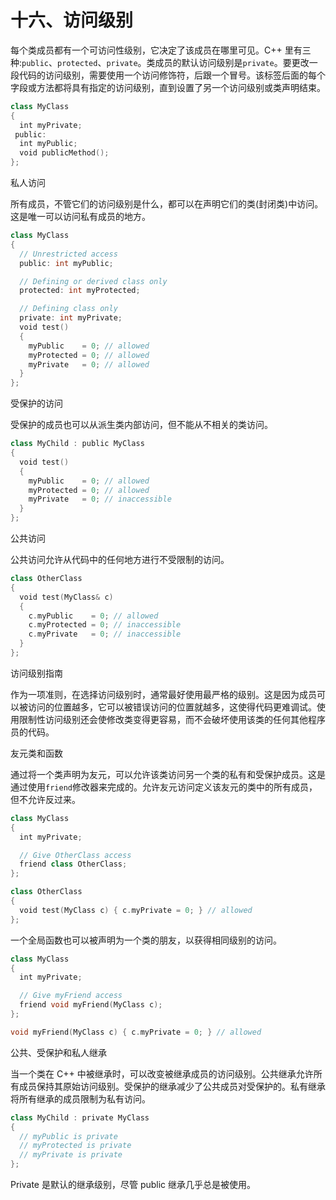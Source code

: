 # 十六、访问级别

每个类成员都有一个可访问性级别，它决定了该成员在哪里可见。C++ 里有三种:`public`、`protected`、`private`。类成员的默认访问级别是`private`。要更改一段代码的访问级别，需要使用一个访问修饰符，后跟一个冒号。该标签后面的每个字段或方法都将具有指定的访问级别，直到设置了另一个访问级别或类声明结束。

```cpp
class MyClass
{
  int myPrivate;
 public:
  int myPublic;
  void publicMethod();
};
```

私人访问

所有成员，不管它们的访问级别是什么，都可以在声明它们的类(封闭类)中访问。这是唯一可以访问私有成员的地方。

```cpp
class MyClass
{
  // Unrestricted access
  public: int myPublic;

  // Defining or derived class only
  protected: int myProtected;

  // Defining class only
  private: int myPrivate;
  void test()
  {
    myPublic    = 0; // allowed
    myProtected = 0; // allowed
    myPrivate   = 0; // allowed
  }
};
```

受保护的访问

受保护的成员也可以从派生类内部访问，但不能从不相关的类访问。

```cpp
class MyChild : public MyClass
{
  void test()
  {
    myPublic    = 0; // allowed
    myProtected = 0; // allowed
    myPrivate   = 0; // inaccessible
  }
};
```

公共访问

公共访问允许从代码中的任何地方进行不受限制的访问。

```cpp
class OtherClass
{
  void test(MyClass& c)
  {
    c.myPublic    = 0; // allowed
    c.myProtected = 0; // inaccessible
    c.myPrivate   = 0; // inaccessible
  }
};
```

访问级别指南

作为一项准则，在选择访问级别时，通常最好使用最严格的级别。这是因为成员可以被访问的位置越多，它可以被错误访问的位置就越多，这使得代码更难调试。使用限制性访问级别还会使修改类变得更容易，而不会破坏使用该类的任何其他程序员的代码。

友元类和函数

通过将一个类声明为友元，可以允许该类访问另一个类的私有和受保护成员。这是通过使用`friend`修改器来完成的。允许友元访问定义该友元的类中的所有成员，但不允许反过来。

```cpp
class MyClass
{
  int myPrivate;

  // Give OtherClass access
  friend class OtherClass;
};

class OtherClass
{
  void test(MyClass c) { c.myPrivate = 0; } // allowed
};
```

一个全局函数也可以被声明为一个类的朋友，以获得相同级别的访问。

```cpp
class MyClass
{
  int myPrivate;

  // Give myFriend access
  friend void myFriend(MyClass c);
};

void myFriend(MyClass c) { c.myPrivate = 0; } // allowed
```

公共、受保护和私人继承

当一个类在 C++ 中被继承时，可以改变被继承成员的访问级别。公共继承允许所有成员保持其原始访问级别。受保护的继承减少了公共成员对受保护的。私有继承将所有继承的成员限制为私有访问。

```cpp
class MyChild : private MyClass
{
  // myPublic is private
  // myProtected is private
  // myPrivate is private
};
```

Private 是默认的继承级别，尽管 public 继承几乎总是被使用。